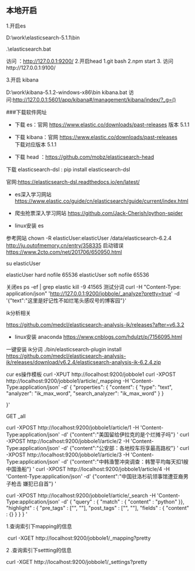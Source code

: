 ## 本地开启
1.开启es

D:\work\elasticsearch-5.1.1\bin

 .\elasticsearch.bat

访问 ：http://127.0.0.1:9200/
2.开启head
1.git bash
2.npm start
3. 访问http://127.0.0.1:9100/


3.开启 kibana

D:\work\kibana-5.1.2-windows-x86\bin
kibana.bat
访问:http://127.0.0.1:5601/app/kibana#/management/kibana/index/?_g=()

###下载软件网址
- 下载 es：官网 https://www.elastic.co/downloads/past-releases
版本 5.1.1

- 下载 kibana：官网 https://www.elastic.co/downloads/past-releases  
下载对应版本 5.1.1

- 下载 head  ：https://github.com/mobz/elasticsearch-head



下载 elasticsearch-dsl : pip install elasticsearch-dsl

 官网:https://elasticsearch-dsl.readthedocs.io/en/latest/

- es深入学习网站 https://www.elastic.co/guide/cn/elasticsearch/guide/current/index.html

- 爬虫抢票深入学习网站
https://github.com/Jack-Cherish/python-spider



- linux安装 es

参考网站
chown -R elasticUser:elasticUser /data/elasticsearch-6.2.4
http://ju.outofmemory.cn/entry/358335
启动错误
https://www.2cto.com/net/201706/650950.html

su elasticUser

elasticUser       hard        nofile        65536
elasticUser       soft        nofile        65536

关闭es
ps -ef | grep elastic
kill -9  41565
测试分词
curl -H "Content-Type: application/json" 'http://127.0.0.1:9200/jobbole/_analyze?pretty=true' -d '{"text":"这里是好记性不如烂笔头感叹号的博客园"}'

ik分析相关

https://github.com/medcl/elasticsearch-analysis-ik/releases?after=v6.3.2 


- linux安装 anaconda 
https://www.cnblogs.com/hdulzt/p/7156095.html

一键安装 ik分词
./bin/elasticsearch-plugin install https://github.com/medcl/elasticsearch-analysis-ik/releases/download/v6.2.4/elasticsearch-analysis-ik-6.2.4.zip

cur es操作模板
curl -XPUT http://localhost:9200/jobbole1
curl -XPOST http://localhost:9200/jobbole1/article/_mapping -H 'Content-Type:application/json' -d'
{
        "properties": {
            "content": {
                "type": "text",
                "analyzer": "ik_max_word",
                "search_analyzer": "ik_max_word"
            }
        }

}'

GET _all

curl -XPOST http://localhost:9200/jobbole1/article/1 -H 'Content-Type:application/json' -d'
{"content":"美国留给伊拉克的是个烂摊子吗"}
'
curl -XPOST http://localhost:9200/jobbole1/article/2 -H 'Content-Type:application/json' -d'
{"content":"公安部：各地校车将享最高路权"}
'
curl -XPOST http://localhost:9200/jobbole1/article/3 -H 'Content-Type:application/json' -d'
{"content":"中韩渔警冲突调查：韩警平均每天扣1艘中国渔船"}
'
curl -XPOST http://localhost:9200/jobbole1/article/4 -H 'Content-Type:application/json' -d'
{"content":"中国驻洛杉矶领事馆遭亚裔男子枪击 嫌犯已自首"}
'

curl -XPOST http://localhost:9200/jobbole1/article/_search  -H 'Content-Type:application/json' -d'
{
    "query" : { "match" : { "content" : "python" }},
    "highlight" : {
        "pre_tags" : ["<tag1>", "<tag2>"],
        "post_tags" : ["</tag1>", "</tag2>"],
        "fields" : {
            "content" : {}
        }
    }
}
'



1.查询索引下mapping的信息

 curl -XGET http://localhost:9200/jobbole1/_mapping?pretty

2 .查询索引下settting的信息

curl -XGET http://localhost:9200/jobbole1/_settings?pretty
